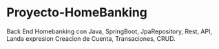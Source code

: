 # Proyecto-HomeBanking
Back End Homebanking
con Java, SpringBoot, JpaRepository, Rest, API, Landa expresion
Creacion de Cuenta, Transaciones, CRUD.

